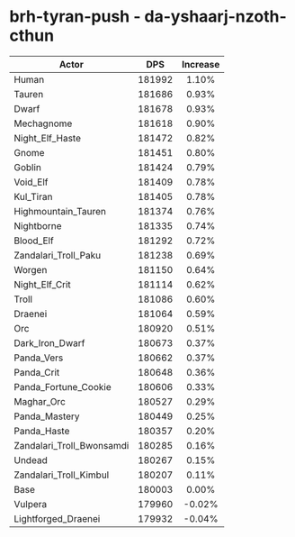 # brh-tyran-push - da-yshaarj-nzoth-cthun
| Actor | DPS | Increase |
|---|:---:|:---:|
|Human|181992|1.10%|
|Tauren|181686|0.93%|
|Dwarf|181678|0.93%|
|Mechagnome|181618|0.90%|
|Night_Elf_Haste|181472|0.82%|
|Gnome|181451|0.80%|
|Goblin|181424|0.79%|
|Void_Elf|181409|0.78%|
|Kul_Tiran|181405|0.78%|
|Highmountain_Tauren|181374|0.76%|
|Nightborne|181335|0.74%|
|Blood_Elf|181292|0.72%|
|Zandalari_Troll_Paku|181238|0.69%|
|Worgen|181150|0.64%|
|Night_Elf_Crit|181114|0.62%|
|Troll|181086|0.60%|
|Draenei|181064|0.59%|
|Orc|180920|0.51%|
|Dark_Iron_Dwarf|180673|0.37%|
|Panda_Vers|180662|0.37%|
|Panda_Crit|180648|0.36%|
|Panda_Fortune_Cookie|180606|0.33%|
|Maghar_Orc|180527|0.29%|
|Panda_Mastery|180449|0.25%|
|Panda_Haste|180357|0.20%|
|Zandalari_Troll_Bwonsamdi|180285|0.16%|
|Undead|180267|0.15%|
|Zandalari_Troll_Kimbul|180207|0.11%|
|Base|180003|0.00%|
|Vulpera|179960|-0.02%|
|Lightforged_Draenei|179932|-0.04%|
